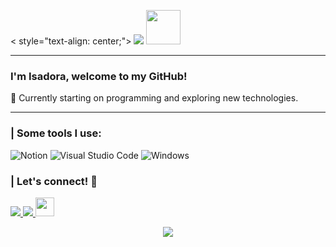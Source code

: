 <!DOCTYPE html>
<html lang="en">
<head>
<meta charset="UTF-8">
<meta name="viewport" content="width=device-width, initial-scale=1.0">
</head>
<body>

< style="text-align: center;">
  <img src="https://capsule-render.vercel.app/api?text=Hi%20there!&animation=fadeIn&type=waving&color=gradient&height=100">
  <img src="https://media.giphy.com/media/nbY1wpPSoXPRieneoA/giphy.gif" width="55">
</p>

<hr>

<h3>I'm Isadora, welcome to my GitHub!</h3>
<p>👾 Currently starting on programming and exploring new technologies.</p>

<hr>

<h3>| Some tools I use:</h3>
<p>
  <img src="https://img.shields.io/badge/Notion-%23000000.svg?style=for-the-badge&logo=notion&logoColor=white" alt="Notion">
  <img src="https://img.shields.io/badge/Visual_Studio_Code-0078D4?style=for-the-badge&logo=visual%20studio%20code&logoColor=white" alt="Visual Studio Code">
  <img src="https://img.shields.io/badge/windows-131F37?style=for-the-badge&logo=windows&logoColor=white" alt="Windows">
</p>

<h3>| Let's connect! 💬</h3>
<p style="text-align: left;">
  <a href="mailto:isadoracoutosoares@gmail.com" alt="Gmail">
    <img src="https://img.shields.io/badge/-Gmail-%23333?style=for-the-badge&logo=gmail&logoColor=white">
  </a>
  <a href="https://www.linkedin.com/in/isadora-couto" alt="Linkedin">
    <img src="https://img.shields.io/badge/-LinkedIn-%230077B5?style=for-the-badge&logo=linkedin&logoColor=white">
  </a>
  <a href="https://www.instagram.com/thvdora/">
    <img height="30" src="https://user-images.githubusercontent.com/46517096/166974368-9798f39f-1f46-499c-b14e-81f0a3f83a06.png">
  </a>
</p>

<p style="text-align: center;">
  <img src="https://capsule-render.vercel.app/api?type=waving&height=149&color=gradient&section=footer&reversal=true">
</p>

</body>
</html>
